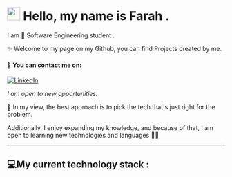 
# <img src="https://media.giphy.com/media/hvRJCLFzcasrR4ia7z/giphy.gif" width="30px"> Hello, my name is Farah .

I am 🧙 Software Engineering student .

✨ Welcome to my page on my Github, you can find Projects created by me.


#### 📧 You can contact me on:
[![LinkedIn](https://img.shields.io/badge/LinkedIn-%230077B5.svg?&style=for-the-badge&logo=linkedin&logoColor=white)](www.linkedin.com/in/farah-baraket-4a4aa324b)

*I am open to new opportunities.*


🔭 In my view, the best approach is to pick the tech that's just right for the problem.

Additionally, I enjoy expanding my knowledge, and because of that, I am open to learning new technologies and languages 🐱‍👓

---
## 💻My current technology stack :

<!--
**FarahBaraket-03/FarahBaraket-03** is a ✨ _special_ ✨ repository because its `README.md` (this file) appears on your GitHub profile.

Here are some ideas to get you started:

- 🔭 I’m currently working on ...
- 🌱 I’m currently learning ...
- 👯 I’m looking to collaborate on ...
- 🤔 I’m looking for help with ...
- 💬 Ask me about ...
- 📫 How to reach me: ...
- 😄 Pronouns: ...
- ⚡ Fun fact: ...
-->



